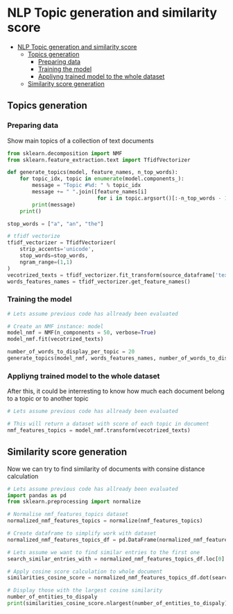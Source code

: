 
# NLP Topic generation and similarity score

- [NLP Topic generation and similarity score](#nlp-topic-generation-and-similarity-score)
  * [Topics generation](#topics-generation)
    + [Preparing data](#preparing-data)
    + [Training the model](#training-the-model)
    + [Appliyng trained model to the whole dataset](#appliyng-trained-model-to-the-whole-dataset)
  * [Similarity score generation](#similarity-score-generation)

## Topics generation

### Preparing data

Show main topics of a collection of text documents

```python
from sklearn.decomposition import NMF
from sklearn.feature_extraction.text import TfidfVectorizer

def generate_topics(model, feature_names, n_top_words):
    for topic_idx, topic in enumerate(model.components_):
        message = "Topic #%d: " % topic_idx
        message += " ".join([feature_names[i]
                             for i in topic.argsort()[:-n_top_words - 1:-1]])
        print(message)
    print()

stop_words = ["a", "an", "the"]

# tfidf vectorize
tfidf_vectorizer = TfidfVectorizer(
    strip_accents='unicode',
    stop_words=stop_words, 
    ngram_range=(1,1)
)
vecotrized_texts = tfidf_vectorizer.fit_transform(source_dataframe['text_column'])
words_features_names = tfidf_vectorizer.get_feature_names()

```

### Training the model

```python
# Lets assume previous code has allready been evaluated

# Create an NMF instance: model
model_nmf = NMF(n_components = 50, verbose=True)
model_nmf.fit(vecotrized_texts)

number_of_words_to_display_per_topic = 20
generate_topics(model_nmf, words_features_names, number_of_words_to_display_per_topic)

```

### Appliyng trained model to the whole dataset

After this, it could be interresting to know how much each document belong to a topic or to another topic

```python
# Lets assume previous code has allready been evaluated

# This will return a dataset with score of each topic in document
nmf_features_topics = model_nmf.transform(vecotrized_texts)
```

## Similarity score generation

Now we can try to find similarity of documents with consine distance calculation

```python
# Lets assume previous code has allready been evaluated
import pandas as pd
from sklearn.preprocessing import normalize

# Normalise nmf_features_topics dataset
normalized_nmf_features_topics = normalize(nmf_features_topics)

# Create dataframe to simplify work with dataset
normalized_nmf_features_topics_df = pd.DataFrame(normalized_nmf_features_topics)

# Lets assume we want to find similar entries to the first one
search_similar_entries_with = normalized_nmf_features_topics_df.loc[0]

# Apply cosine score calculation to whole document
similarities_cosine_score = normalized_nmf_features_topics_df.dot(search_similar_entries_with)

# Display those with the largest cosine similarity
number_of_entities_to_dispaly
print(similarities_cosine_score.nlargest(number_of_entities_to_dispaly))

```